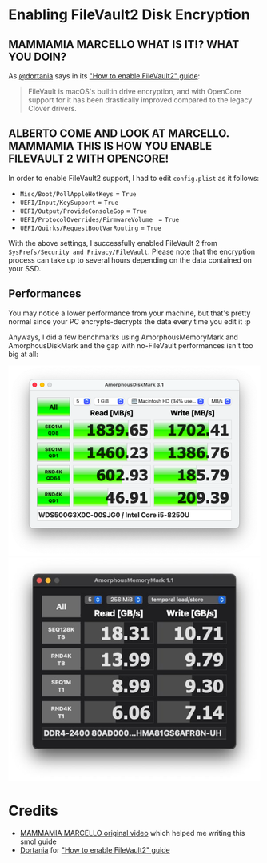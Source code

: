 # Enabling FileVault2 Disk Encryption

## MAMMAMIA MARCELLO WHAT IS IT!? WHAT YOU DOIN?

As [@dortania](https://github.com/dortania) says in its ["How to enable FileVault2" guide](https://dortania.github.io/OpenCore-Post-Install/universal/security/filevault.html):

> FileVault is macOS's builtin drive encryption, and with OpenCore support for it has been drastically improved compared to the legacy Clover drivers.

## ALBERTO COME AND LOOK AT MARCELLO. MAMMAMIA THIS IS HOW YOU ENABLE FILEVAULT 2 WITH OPENCORE!

In order to enable FileVault2 support, I had to edit `config.plist` as it follows:

- `Misc/Boot/PollAppleHotKeys` = `True`
- `UEFI/Input/KeySupport` = `True`
- `UEFI/Output/ProvideConsoleGop` = `True`
- `UEFI/ProtocolOverrides/FirmwareVolume ` = `True`
- `UEFI/Quirks/RequestBootVarRouting` = `True`

With the above settings, I successfully enabled FileVault 2 from `SysPrefs/Security and Privacy/FileVault`.
Please note that the encryption process can take up to several hours depending on the data contained on your SSD.

## Performances

You may notice a lower performance from your machine, but that's pretty normal since your PC encrypts-decrypts the data every time you edit it :p

Anyways, I did a few benchmarks using AmorphousMemoryMark and AmorphousDiskMark and the gap with no-FileVault performances isn't too big at all:

![AmorphousDiskMark](/.assets/docs/benchmarks/ssd/images/AmorphousDiskMark.png)
![AmorphousMemoryMark](/.assets/docs/benchmarks/ram/images/AmorphousMemoryMark.png)

# Credits

- [MAMMAMIA MARCELLO original video](https://www.youtube.com/watch?v=ChDof6K--GI) which helped me writing this smol guide
- [Dortania](https://dortania.github.io) for ["How to enable FileVault2" guide](https://dortania.github.io/OpenCore-Post-Install/universal/security/filevault.html)

